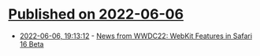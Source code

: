 # [Published on 2022-06-06](index.md)

* [2022-06-06, 19:13:12](https://news.ycombinator.com/item?id=31644622) - [News from WWDC22: WebKit Features in Safari 16 Beta](https://webkit.org/blog/12824/news-from-wwdc-webkit-features-in-safari-16-beta/)
